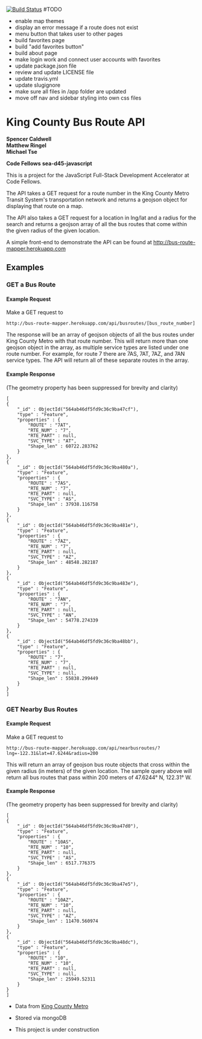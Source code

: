 <!-- TODO: update file -->

[![Build Status](https://travis-ci.org/CardinalWolsey/bus_route_mapper_done_right.svg)](https://travis-ci.org/CardinalWolsey/bus_route_mapper_done_right)
#TODO  

- enable map themes  
- display an error message if a route does not exist  
- menu button that takes user to other pages   
- build favorites page  
- build "add favorites button"  
- build about page  
- make login work and connect user accounts with favorites  
- update package.json file
- review and update LICENSE file
- update travis.yml
- update slugignore
- make sure all files in /app folder are updated
- move off nav and sidebar styling into own css files


# King County Bus Route API

**Spencer Caldwell**  
**Matthew Ringel**  
**Michael Tse**  

**Code Fellows**
**sea-d45-javascript**

This is a project for the JavaScript Full-Stack Development Accelerator at Code Fellows.

The API takes a GET request for a route number in the King County Metro Transit System's transportation network and returns a geojson object for displaying that route on a map.

The API also takes a GET request for a location in lng/lat and a radius for the search and returns a geojson array of all the bus routes that come within the given radius of the given location.

A simple front-end to demonstrate the API can be found at http://bus-route-mapper.herokuapp.com

## Examples
### GET a Bus Route
#### Example Request
Make a GET request to

```
http://bus-route-mapper.herokuapp.com/api/busroutes/[bus_route_number]
```

The response will be an array of geojson objects of all the bus routes under King County Metro with that route number.  This will return more than one geojson object in the array, as multiple service types are listed under one route number.  For example, for route 7 there are 7AS, 7AT, 7AZ, and 7AN service types.  The API will return all of these separate routes in the array.

#### Example Response
(The geometry property has been suppressed for brevity and clarity)

```
[
{
	"_id" : ObjectId("564ab46df5fd9c36c9ba47cf"),
	"type" : "Feature",
	"properties" : {
		"ROUTE" : "7AT",
		"RTE_NUM" : "7",
		"RTE_PART" : null,
		"SVC_TYPE" : "AT",
		"Shape_len" : 60722.283762
	}
},
{
	"_id" : ObjectId("564ab46df5fd9c36c9ba480a"),
	"type" : "Feature",
	"properties" : {
		"ROUTE" : "7AS",
		"RTE_NUM" : "7",
		"RTE_PART" : null,
		"SVC_TYPE" : "AS",
		"Shape_len" : 37938.116758
	}
},
{
	"_id" : ObjectId("564ab46df5fd9c36c9ba481e"),
	"type" : "Feature",
	"properties" : {
		"ROUTE" : "7AZ",
		"RTE_NUM" : "7",
		"RTE_PART" : null,
		"SVC_TYPE" : "AZ",
		"Shape_len" : 48548.282187
	}
},
{
	"_id" : ObjectId("564ab46df5fd9c36c9ba483e"),
	"type" : "Feature",
	"properties" : {
		"ROUTE" : "7AN",
		"RTE_NUM" : "7",
		"RTE_PART" : null,
		"SVC_TYPE" : "AN",
		"Shape_len" : 54778.274339
	}
},
{
	"_id" : ObjectId("564ab46df5fd9c36c9ba48bb"),
	"type" : "Feature",
	"properties" : {
		"ROUTE" : "7",
		"RTE_NUM" : "7",
		"RTE_PART" : null,
		"SVC_TYPE" : null,
		"Shape_len" : 55838.299449
	}
}
]
```
### GET Nearby Bus Routes

#### Example Request
Make a GET request to
```
http://bus-route-mapper.herokuapp.com/api/nearbusroutes/?lng=-122.31&lat=47.6244&radius=200
```

This will return an array of geojson bus route objects that cross within the given radius (in meters) of the given location.  The sample query above will return all bus routes that pass within 200 meters of 47.6244° N, 122.31° W.

#### Example Response
(The geometry property has been suppressed for brevity and clarity)

```
[
{
	"_id" : ObjectId("564ab46df5fd9c36c9ba47d0"),
	"type" : "Feature",
	"properties" : {
		"ROUTE" : "10AS",
		"RTE_NUM" : "10",
		"RTE_PART" : null,
		"SVC_TYPE" : "AS",
		"Shape_len" : 6517.776375
	}
},
{
	"_id" : ObjectId("564ab46df5fd9c36c9ba47e5"),
	"type" : "Feature",
	"properties" : {
		"ROUTE" : "10AZ",
		"RTE_NUM" : "10",
		"RTE_PART" : null,
		"SVC_TYPE" : "AZ",
		"Shape_len" : 11470.560974
	}
},
{
	"_id" : ObjectId("564ab46df5fd9c36c9ba48dc"),
	"type" : "Feature",
	"properties" : {
		"ROUTE" : "10",
		"RTE_NUM" : "10",
		"RTE_PART" : null,
		"SVC_TYPE" : null,
		"Shape_len" : 25949.52311
	}
}
]
```


* Data from [King County Metro](http://www5.kingcounty.gov/gisdataportal/)

* Stored via mongoDB

* This project is under construction
